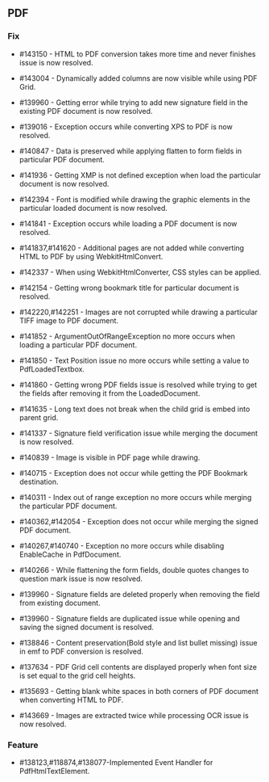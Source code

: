 ## PDF

### Fix

* \#143150 - HTML to PDF conversion takes more time and never finishes issue is now resolved.

* \#143004 - Dynamically added columns are now visible while using PDF Grid.

* \#139960 - Getting error while trying to add new signature field in the existing PDF document is now resolved.

* \#139016 - Exception occurs while converting XPS to PDF is now resolved.

* \#140847 - Data is preserved while applying flatten to form fields in particular PDF document.

* \#141936 - Getting XMP is not defined exception when load the particular document is now resolved.

* \#142394 - Font is modified while drawing the graphic elements in the particular loaded document is now resolved.

* \#141841 - Exception occurs while loading a PDF document is now resolved.

* \#141837,\#141620 - Additional pages are not added while converting HTML to PDF by using WebkitHtmlConvert.

* \#142337 - When using WebkitHtmlConverter, CSS styles can be applied.

* \#142154 - Getting wrong bookmark title for particular document is resolved.

* \#142220,\#142251 - Images are not corrupted while drawing a particular TIFF image to PDF document.

* \#141852 - ArgumentOutOfRangeException no more occurs when loading a particular PDF document.

* \#141850 - Text Position issue no more occurs while setting a value to PdfLoadedTextbox.

* \#141860 - Getting wrong PDF fields issue is resolved while trying to get the fields after removing it from the LoadedDocument.

* \#141635 - Long text does not break when the child grid is embed into parent grid.

* \#141337 - Signature field verification issue while merging the document is now resolved.

* \#140839 - Image is visible in PDF page while drawing.

* \#140715 - Exception does not occur while getting the PDF Bookmark destination.

* \#140311 - Index out of range exception no more occurs while merging the particular PDF document.

* \#140362,\#142054 - Exception does not occur while merging the signed PDF document.

* \#140267,\#140740 - Exception no more occurs while disabling EnableCache in PdfDocument.

* \#140266 - While flattening the form fields, double quotes changes to question mark issue is now resolved.

* \#139960 - Signature fields are deleted properly when removing the field from existing document.

* \#139960 - Signature fields are duplicated issue while opening and saving the signed document is resolved.

* \#138846 - Content preservation(Bold style and list bullet missing) issue in emf to PDF conversion is resolved.

* \#137634 - PDF Grid cell contents are displayed properly when font size is set equal to the grid cell heights.

* \#135693 - Getting blank white spaces in both corners of PDF document when converting HTML to PDF.

* \#143669 - Images are extracted twice while processing OCR issue is now resolved.

### Feature

* \#138123,\#118874,\#138077-Implemented Event Handler for PdfHtmlTextElement.
